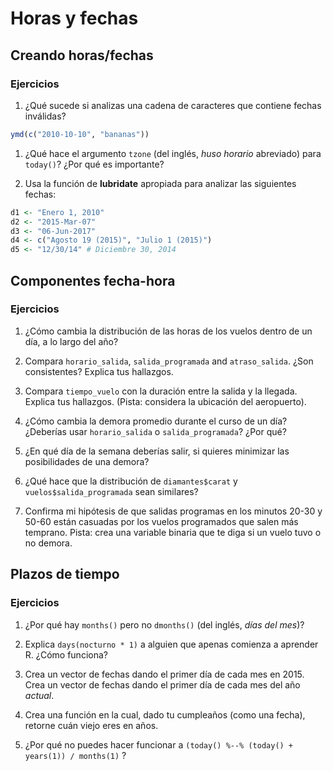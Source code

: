 # Horas y fechas


## Creando horas/fechas


### Ejercicios

1. ¿Qué sucede si analizas una cadena de caracteres que contiene fechas inválidas?

 
 ```r
 ymd(c("2010-10-10", "bananas"))
 ```

1. ¿Qué hace el argumento `tzone` (del inglés, _huso horario_ abreviado) para `today()`? ¿Por qué es importante?

1. Usa la función de __lubridate__ apropiada para analizar las siguientes fechas:

 
 ```r
 d1 <- "Enero 1, 2010"
 d2 <- "2015-Mar-07"
 d3 <- "06-Jun-2017"
 d4 <- c("Agosto 19 (2015)", "Julio 1 (2015)")
 d5 <- "12/30/14" # Diciembre 30, 2014
 ```

## Componentes fecha-hora


### Ejercicios

1. ¿Cómo cambia la distribución de las horas de los vuelos dentro de un día, a lo largo del año?

1. Compara `horario_salida`, `salida_programada` and `atraso_salida`. ¿Son consistentes? Explica tus hallazgos.

1. Compara `tiempo_vuelo` con la duración entre la salida y la llegada. Explica tus hallazgos. (Pista: considera la ubicación del aeropuerto).

1. ¿Cómo cambia la demora promedio durante el curso de un día? ¿Deberías usar `horario_salida` o `salida_programada`? ¿Por qué?

1. ¿En qué día de la semana deberías salir, si quieres minimizar las posibilidades de una demora?

1. ¿Qué hace que la distribución de `diamantes$carat` y `vuelos$salida_programada` sean similares?

1. Confirma mi hipótesis de que salidas programas en los minutos 20-30 y 50-60 están casuadas por los vuelos programados que salen más temprano. Pista: crea una variable binaria que te diga si un vuelo tuvo o no demora.


## Plazos de tiempo


### Ejercicios

1. ¿Por qué hay `months()` pero no `dmonths()` (del inglés, _días del mes_)?

1. Explica `days(nocturno * 1)` a alguien que apenas comienza a aprender R. ¿Cómo funciona?

1. Crea un vector de fechas dando el primer día de cada mes en 2015. Crea un vector de fechas dando el primer día de cada mes del año _actual_.

1. Crea una función en la cual, dado tu cumpleaños (como una fecha), retorne cuán viejo eres en años.

1. ¿Por qué no puedes hacer funcionar a `(today() %--% (today() + years(1)) / months(1)` ?

